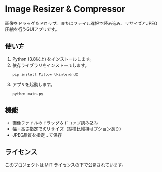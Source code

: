 # Image Resizer & Compressor

画像をドラッグ＆ドロップ、またはファイル選択で読み込み、リサイズとJPEG圧縮を行うGUIアプリです。

## 使い方

1. Python (3.8以上) をインストールします。
2. 依存ライブラリをインストールします。
   ```bash
   pip install Pillow tkinterdnd2
   ```
3. アプリを起動します。
   ```bash
   python main.py
   ```

## 機能

- 画像ファイルのドラッグ＆ドロップ読み込み
- 幅・高さ指定でのリサイズ（縦横比維持オプションあり）
- JPEG品質を指定して保存

## ライセンス

このプロジェクトは MIT ライセンスの下で公開されています。
